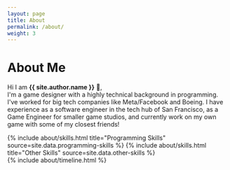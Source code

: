 ```yaml
---
layout: page
title: About
permalink: /about/
weight: 3
---
```


# **About Me**

Hi I am **{{ site.author.name }}** :wave:,<br>
I'm a game designer with a highly technical background in programming. I've worked for big tech companies like Meta/Facebook and Boeing. I have experience as a software engineer in the tech hub of San Francisco, as a Game Engineer for smaller game studios, and currently work on my own game with some of my closest friends!

<div class="row">
{% include about/skills.html title="Programming Skills" source=site.data.programming-skills %}
{% include about/skills.html title="Other Skills" source=site.data.other-skills %}
</div>

<div class="row">
{% include about/timeline.html %}
</div>